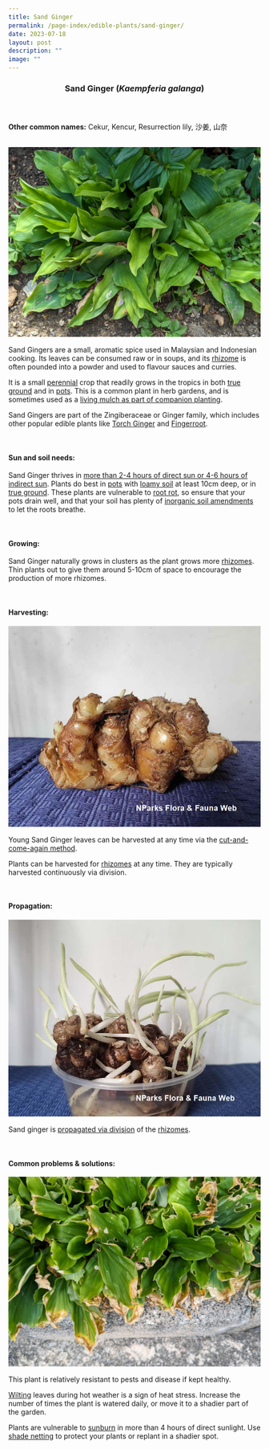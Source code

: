 ```yaml
---
title: Sand Ginger
permalink: /page-index/edible-plants/sand-ginger/
date: 2023-07-18
layout: post
description: ""
image: ""
---
```

<header> 
	<h3>Sand Ginger (<em>Kaempferia galanga</em>)</h3> 
</header> 
 
<section> 
	<p><strong>Other common names:</strong> Cekur, Kencur, Resurrection lily, 沙姜, 山奈</p> 
	<br> 
</section> 
 
<section> 
	<img title="A sand ginger clump. Photo by Jacqueline Chua." src="/images/Plants/sandginger_jacquelinechua.jpg"> 
  <p> Sand Gingers are a small, aromatic spice used in Malaysian and Indonesian cooking. Its leaves can be consumed raw or in soups, and its <a href="/learn-more-about-gardening/glossary/#r">rhizome</a> is often pounded into a powder and used to flavour sauces and curries.</p>
	<p>It is a small <a href="/learn-more-about-gardening/glossary/#p">perennial</a> crop that readily grows in the tropics in both <a href="/page-index/horticulture-techniques/true-ground/">true ground</a> and in <a href="/page-index/horticulture-techniques/planting-in-containers/">pots</a>. This is a common plant in herb gardens, and is sometimes used as a <a href="/page-index/horticulture-techniques/companion-planting/">living mulch as part of companion planting</a>.</p>
	<p>Sand Gingers are part of the Zingiberaceae or Ginger family, which includes other popular edible plants like <a href="/page-index/edible-plants/torch-ginger/">Torch Ginger</a> and <a href="/page-index/edible-plants/fingerroot/">Fingerroot</a>.</p>
 <br> 
</section> 
 
<section> 
  <h4>Sun and soil needs:</h4> 
   <p> Sand Ginger thrives in <a href="/page-index/horticulture-techniques/gauging-light/">more than 2-4 hours of direct sun or 4-6 hours of indirect sun</a>. Plants do best in <a href="/page-index/horticulture-techniques/planting-in-containers/">pots</a> with <a href="/page-index/horticulture-techniques/soil/">loamy soil</a> at least 10cm deep, or in <a href="/page-index/horticulture-techniques/true-ground/">true ground</a>. These plants are vulnerable to <a href="/page-index/plant-problems/root-rot">root rot</a>, so ensure that your pots drain well, and that your soil has plenty of <a href="/page-index/horticulture-techniques/soil-amendments/">inorganic soil amendments</a> to let the roots breathe.</p> 
	<br> 
</section> 

 
<section> 
  <h4>Growing:</h4> 
	<p>Sand Ginger naturally grows in clusters as the plant grows more <a href="/learn-more-about-gardening/glossary/#r">rhizomes</a>. Thin plants out to give them around 5-10cm of space to encourage the production of more rhizomes.</p> 
	<br> 
</section> 
 
<section> 
  <h4>Harvesting:</h4> 
	<img title="Sand ginger rhizome. Photo by Flora and Fauna web." src="/images/sandginger_ffw.jpg">
	<p>Young Sand Ginger leaves can be harvested at any time via the <a href="/page-index/horticulture-techniques/cut-and-come-again">cut-and-come-again method</a>.</p>
	<p>Plants can be harvested for <a href="/learn-more-about-gardening/glossary/#r">rhizomes</a> at any time. They are typically harvested continuously via division.</p> 
	<br> 
</section> 
 
<section> 
  <h4>Propagation:</h4> 
	<img title="Sand ginger rhizome sprouting. Photo by Flora and Fauna Web." src="/images/Plants/sandginger2_ffw.jpg">
	<p>Sand ginger is <a href="/page-index/horticulture-techniques/propagating-by-division">propagated via division</a> of the <a href="/learn-more-about-gardening/glossary/#r">rhizomes</a>.</p> 
	<br> 
</section> 
 
<section> 
  <h4>Common problems &amp; solutions:</h4> 
	<img title="Sand Gingers that are sunburned due to being exposed to too much sunlight. Photo by Jacqueline Chua." src="/images/Plants/sandginger_sunburn_jacquelinechua.jpg">
  <p>This plant is relatively resistant to pests and disease if kept healthy.</p>
	<p><a href="/page-index/plant-problems/wilting">Wilting</a> leaves during hot weather is a sign of heat stress. Increase the number of times the plant is watered daily, or move it to a shadier part of the garden.</p>
	<p>Plants are vulnerable to <a href="/page-index/plant-problems/sunburn/">sunburn</a> in more than 4 hours of direct sunlight. Use <a href="/page-index/hardscapes/netting">shade netting</a> to protect your plants or replant in a shadier spot.</p>
	<br> 
</section>